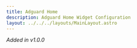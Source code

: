 ```yaml
---
title: Adguard Home
description: Adguard Home Widget Configuration
layout: ../../../layouts/MainLayout.astro
---
```



*Added in v1.0.0*
